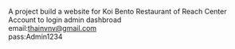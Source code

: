 A project build a website for Koi Bento Restaurant of Reach Center<br>
Account to login admin dashbroad<br>
email:thainvnv@gmail.com<br>
pass:Admin1234

